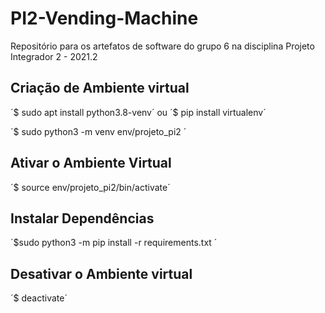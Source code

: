# PI2-Vending-Machine

Repositório para os artefatos de software do grupo 6 na disciplina Projeto Integrador 2 - 2021.2


## Criação de Ambiente virtual
´$ sudo apt install python3.8-venv´
    ou 
´$ pip install virtualenv´

´$ sudo python3 -m venv env/projeto_pi2 ´
## Ativar o Ambiente Virtual
´$ source env/projeto_pi2/bin/activate´
## Instalar Dependências
´$sudo python3 -m pip install -r requirements.txt ´
## Desativar o Ambiente virtual 
´$ deactivate´